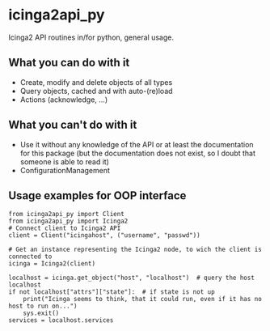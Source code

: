 icinga2api_py
===============

Icinga2 API routines in/for python, general usage.

## What you can do with it
- Create, modify and delete objects of all types
- Query objects, cached and with auto-(re)load
- Actions (acknowledge, ...)

## What you can't do with it
- Use it without any knowledge of the API or at least the documentation for this package
 (but the documentation does not exist, so I doubt that someone is able to read it)
- ConfigurationManagement
 
## Usage examples for OOP interface

```
from icinga2api_py import Client
from icinga2api_py import Icinga2
# Connect client to Icinga2 API
client = Client("icingahost", ("username", "passwd"))

# Get an instance representing the Icinga2 node, to wich the client is connected to
icinga = Icinga2(client)

localhost = icinga.get_object("host", "localhost")  # query the host localhost
if not localhost["attrs"]["state"]:  # if state is not up
    print("Icinga seems to think, that it could run, even if it has no host to run on...")
    sys.exit()
services = localhost.services
```
 
